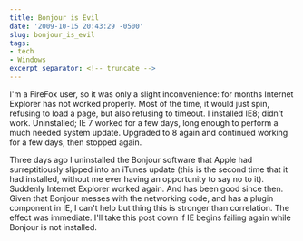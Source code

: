 ```yaml
---
title: Bonjour is Evil
date: '2009-10-15 20:43:29 -0500'
slug: bonjour_is_evil
tags:
- tech
- Windows
excerpt_separator: <!-- truncate -->
---
```


I'm a FireFox user, so it was only a slight inconvenience: for months Internet
Explorer has not worked properly. Most of the time, it would just spin, refusing
to load a page, but also refusing to timeout. I installed IE8; didn't work.
Uninstalled; IE 7 worked for a few days, long enough to perform a much needed
system update. Upgraded to 8 again and continued working for a few days, then
stopped again.

Three days ago I uninstalled the Bonjour software that Apple had surreptitiously
slipped into an iTunes update (this is the second time that it had installed,
without me ever having an opportunity to say no to it). Suddenly Internet
Explorer worked again. And has been good since then. Given that Bonjour messes
with the networking code, and has a plugin component in IE, I can't help but
thing this is stronger than correlation. The effect was immediate. I'll take
this post down if IE begins failing again while Bonjour is not installed.
